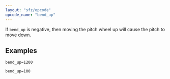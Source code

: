 ```yaml
---
layout: "sfz/opcode"
opcode_name: "bend_up"
---
```

If `bend_up` is negative,
then moving the pitch wheel up will cause the pitch to move down.

## Examples

```
bend_up=1200

bend_up=100
```
